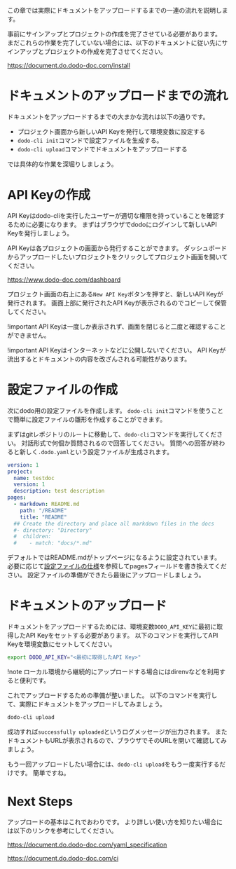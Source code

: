この章では実際にドキュメントをアップロードするまでの一連の流れを説明します。

事前にサインアップとプロジェクトの作成を完了させている必要があります。
まだこれらの作業を完了していない場合には、以下のドキュメントに従い先にサインアップとプロジェクトの作成を完了させてください。

https://document.do.dodo-doc.com/install

# ドキュメントのアップロードまでの流れ
ドキュメントをアップロードするまでの大まかな流れは以下の通りです。

* プロジェクト画面から新しいAPI Keyを発行して環境変数に設定する
* `dodo-cli init`コマンドで設定ファイルを生成する。
* `dodo-cli upload`コマンドでドキュメントをアップロードする

では具体的な作業を深堀りしましょう。

# API Keyの作成
API Keyはdodo-cliを実行したユーザーが適切な権限を持っていることを確認するために必要になります。
まずはブラウザでdodoにログインして新しいAPI Keyを発行しましょう。

API Keyは各プロジェクトの画面から発行することができます。
ダッシュボードからアップロードしたいプロジェクトをクリックしてプロジェクト画面を開いてください。

https://www.dodo-doc.com/dashboard

プロジェクト画面の右上にある`New API Key`ボタンを押すと、新しいAPI Keyが発行されます。
画面上部に発行されたAPI Keyが表示されるのでコピーして保管してください。

!important
API Keyは一度しか表示されず、画面を閉じると二度と確認することができません。

!important
API Keyはインターネットなどに公開しないでください。
API Keyが流出するとドキュメントの内容を改ざんされる可能性があります。

# 設定ファイルの作成
次にdodo用の設定ファイルを作成します。
`dodo-cli init`コマンドを使うことで簡単に設定ファイルの雛形を作成することができます。

まずはgitレポジトリのルートに移動して、`dodo-cli`コマンドを実行してください。
対話形式で何個か質問されるので回答してください。
質問への回答が終わると新しく`.dodo.yaml`という設定ファイルが生成されます。

```yaml
version: 1
project:
  name: testdoc
  version: 1
  description: test description
pages:
  - markdown: README.md
    path: "/README"
    title: "README"
  ## Create the directory and place all markdown files in the docs
  #- directory: "Directory"
  #  children:
  #    - match: "docs/*.md"
```

デフォルトではREADME.mdがトップページになるように設定されています。
必要に応じて[設定ファイルの仕様](https://document.do.dodo-doc.com/yaml_specification)を参照してpagesフィールドを書き換えてください。
設定ファイルの準備ができたら最後にアップロードしましょう。

# ドキュメントのアップロード
ドキュメントをアップロードするためには、環境変数`DOOO_API_KEY`に最初に取得したAPI Keyをセットする必要があります。
以下のコマンドを実行してAPI Keyを環境変数にセットしてください。

```bash
export DODO_API_KEY="<最初に取得したAPI Key>"
```

!note
ローカル環境から継続的にアップロードする場合にはdirenvなどを利用すると便利です。

これでアップロードするための準備が整いました。
以下のコマンドを実行して、実際にドキュメントをアップロードしてみましょう。

```bash
dodo-cli upload
```

成功すれば`successfully uploaded`というログメッセージが出力されます。
またドキュメントもURLが表示されるので、ブラウザでそのURLを開いて確認してみましょう。

もう一回アップロードしたい場合には、`dodo-cli upload`をもう一度実行するだけです。
簡単ですね。

# Next Steps
アップロードの基本はこれでおわりです。
より詳しい使い方を知りたい場合には以下のリンクを参考にしてください。

https://document.do.dodo-doc.com/yaml_specification

https://document.do.dodo-doc.com/ci